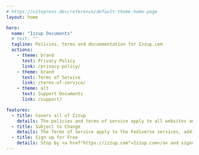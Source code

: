 ```yaml
---
# https://vitepress.dev/reference/default-theme-home-page
layout: home

hero:
  name: "Izzup Documents"
  # text: ""
  tagline: Policies, terms and docuementation for Izzup.com
  actions:
    - theme: brand
      text: Privacy Policy
      link: /privacy-policy/
    - theme: brand
      text: Terms of Service
      link: /terms-of-service/
    - theme: alt
      text: Support Documents
      link: /support/

features:
  - title: Covers all of Izzup
    details: The policies and terms of service apply to all websites and services running under the izzup.com, and and subdomains.
  - title: Subject to Change
    details: The Terms of Service apply to the Fediverse services, additional services may have different terms.
  - title: Sign up for Free
    details: Stop by <a href"https://izzup.com">Izzup.com</a> and signup for your free <b><i>username</i>@izzup.com</b>, the easiest way to get on the Fediverse.
---
```


